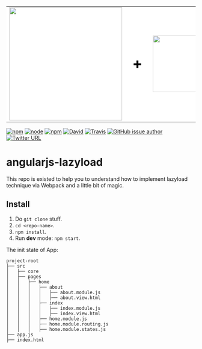 <table bgcolor="#fff">
  <tr valign="middle">
    <td>
      <a href="https://angularjs.org/">
        <img width="300" heigth="200" src="https://angularjs.org/img/AngularJS-large.png">
      </a>
    </td>
    <td style="font-size: 2.5em; color: #000;">
      <strong>+</strong>
    </td>
    <td>
      <a href="https://github.com/webpack/webpack">
        <img width="150" heigth="200" src="https://webpack.js.org/assets/icon-square-big.svg">
      </a>
    </td>
    <td style="font-size: 2.5em; color: #000;">
      <strong>+</strong>
    </td>
    <td>
      <a href="https://oclazyload.readme.io/">
        <img width="76" heigth="80" src="https://files.readme.io/Jf0ukPc2SmeSSG4wtZK0_ocLazyLoad-logo2.png">
      </a>
    </td>
    <td style="font-size: 2.5em; color: #000;">
      <strong>=</strong>
    </td>
    <td style="font-size: 2.5em; color: #000;">
      :heart_eyes:
    </td>
  </tr>
</table>

[![npm](https://img.shields.io/npm/v/npm.svg)](https://github.com/var-bin/angularjs-lazyload)
[![node](https://img.shields.io/node/v/passport.svg)](https://github.com/var-bin/angularjs-lazyload)
[![npm](https://img.shields.io/npm/l/express.svg)](https://github.com/var-bin/angularjs-lazyload)
[![David](https://img.shields.io/david/expressjs/express.svg)](https://github.com/var-bin/angularjs-lazyload)
[![Travis](https://img.shields.io/travis/rust-lang/rust.svg)](https://github.com/var-bin/angularjs-lazyload)
[![GitHub issue author](https://img.shields.io/github/issues/detail/u/badges/shields/979.svg)](https://github.com/var-bin/angularjs-lazyload)
[![Twitter URL](https://img.shields.io/twitter/url/http/shields.io.svg?style=social)](https://twitter.com/var_bincom)

# angularjs-lazyload
This repo is existed to help you to understand how to implement lazyload technique via Webpack and a little bit of magic.

## Install
1. Do `git clone` stuff.
2. `cd <repo-name>`.
3. `npm install`.
4. Run **dev** mode: `npm start`.

The init state of App:

```
project-root
├── src
│   ├── core
│   ├── pages
│   │   ├── home
│   │   │   ├── about
│   │   │   │   ├── about.module.js
│   │   │   │   ├── about.view.html
│   │   │   ├── index
│   │   │   │   ├── index.module.js
│   │   │   │   ├── index.view.html
│   │   │   ├── home.module.js
│   │   │   ├── home.module.routing.js
│   │   │   ├── home.module.states.js
├── app.js
├── index.html
```
